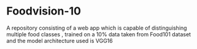 # Foodvision-10
A repository consisting of a web app which is capable of distinguishing multiple food classes , trained on a 10% data taken from Food101 dataset and the model architecture used is VGG16 
